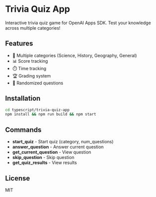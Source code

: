 # Trivia Quiz App

Interactive trivia quiz game for OpenAI Apps SDK. Test your knowledge across multiple categories!

## Features

- 🎯 Multiple categories (Science, History, Geography, General)
- 📊 Score tracking
- ⏱️ Time tracking
- 🏆 Grading system
- 🔀 Randomized questions

## Installation

```bash
cd typescript/trivia-quiz-app
npm install && npm run build && npm start
```

## Commands

- **start_quiz** - Start quiz (category, num_questions)
- **answer_question** - Answer current question
- **get_current_question** - View question
- **skip_question** - Skip question
- **get_quiz_results** - View results

## License

MIT

